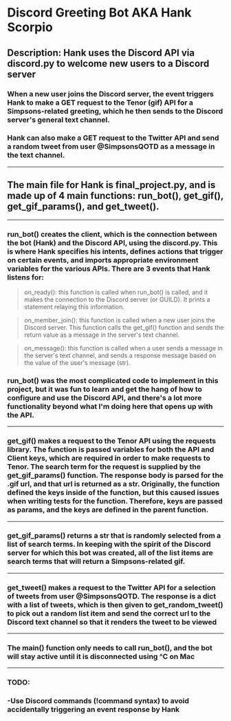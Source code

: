 # Discord Greeting Bot AKA Hank Scorpio

## Description: Hank uses the Discord API via discord.py to welcome new users to a Discord server

### When a new user joins the Discord server, the event triggers Hank to make a GET request to the Tenor (gif) API for a Simpsons-related greeting, which he then sends to the Discord server's general text channel.

### Hank can also make a GET request to the Twitter API and send a random tweet from user @SimpsonsQOTD as a message in the text channel.

---

## The main file for Hank is final_project.py, and is made up of 4 main functions: run_bot(), get_gif(), get_gif_params(), and get_tweet().

---

### run_bot() creates the client, which is the connection between the bot (Hank) and the Discord API, using the discord.py. This is where Hank specifies his intents, defines actions that trigger on certain events, and imports appropriate environment variables for the various APIs. There are 3 events that Hank listens for:

> on_ready(): this function is called when run_bot() is called, and it makes the connection to the Discord server (or GUILD). It prints a statement relaying this information.

> on_member_join(): this function is called when a new user joins the Discord server. This function calls the get_gif() function and sends the return value as a message in the server's text channel.

> on_message(): this function is called when a user sends a message in the server's text channel, and sends a response message based on the value of the user's message (str).

### run_bot() was the most complicated code to implement in this project, but it was fun to learn and get the hang of how to configure and use the Discord API, and there's a lot more functionality beyond what I'm doing here that opens up with the API.

---

### get_gif() makes a request to the Tenor API using the requests library. The function is passed variables for both the API and Client keys, which are required in order to make requests to Tenor. The search term for the request is supplied by the get_gif_params() function. The response body is parsed for the .gif url, and that url is returned as a str. Originally, the function defined the keys inside of the function, but this caused issues when writing tests for the function. Therefore, keys are passed as params, and the keys are defined in the parent function.

---

### get_gif_params() returns a str that is randomly selected from a list of search terms. In keeping with the spirit of the Discord server for which this bot was created, all of the list items are search terms that will return a Simpsons-related gif.

---

### get_tweet() makes a request to the Twitter API for a selection of tweets from user @SimpsonsQOTD. The response is a dict with a list of tweets, which is then given to get_random_tweet() to pick out a random list item and send the correct url to the Discord text channel so that it renders the tweet to be viewed

---

### The main() function only needs to call run_bot(), and the bot will stay active until it is disconnected using ^C on Mac

---

### TODO:

### -Use Discord commands (!command syntax) to avoid accidentally triggering an event response by Hank
